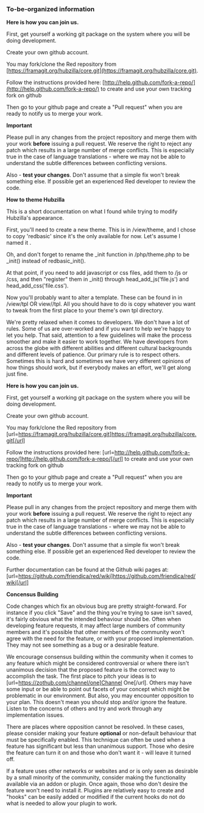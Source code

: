 ### To-be-organized information

**Here is how you can join us.**

First, get yourself a working git package on the system where you will be
doing development.

Create your own github account.

You may fork/clone the Red repository from [https://framagit.org/hubzilla/core.git](https://framagit.org/hubzilla/core.git).

Follow the instructions provided here: [http://help.github.com/fork-a-repo/](http://help.github.com/fork-a-repo/)
to create and use your own tracking fork on github

Then go to your github page and create a "Pull request" when you are ready
to notify us to merge your work.


**Important**

Please pull in any changes from the project repository and merge them with your work **before** issuing a pull request. We reserve the right to reject any patch which results in a large number of merge conflicts. This is especially true in the case of language translations - where we may not be able to understand the subtle differences between conflicting versions.

Also - **test your changes**. Don't assume that a simple fix won't break something else. If possible get an experienced Red developer to review the code. 

**How to theme Hubzilla**

This is a short documentation on what I found while trying to modify Hubzilla's appearance.

First, you'll need to create a new theme. This is in /view/theme, and I chose to copy 'redbasic' since it's the only available for now. Let's assume I named it .

Oh, and don't forget to rename the _init function in /php/theme.php to be _init() instead of redbasic_init().

At that point, if you need to add javascript or css files, add them to /js or /css, and then "register" them in _init() through head_add_js('file.js') and head_add_css('file.css').

Now you'll probably want to alter a template. These can be found in in /view/tpl OR view//tpl. All you should have to do is copy whatever you want to tweak from the first place to your theme's own tpl directory.


We're pretty relaxed when it comes to developers. We don't have a lot of rules. Some of us are over-worked and if you want to help we're happy to let you help. That said, attention to a few guidelines will make the process smoother and make it easier to work together. We have developers from across the globe with different abilities and different cultural backgrounds and different levels of patience. Our primary rule is to respect others. Sometimes this is hard and sometimes we have very different opinions of how things should work, but if everybody makes an effort, we'll get along just fine.  

**Here is how you can join us.**

First, get yourself a working git package on the system where you will be
doing development.

Create your own github account.

You may fork/clone the Red repository from [url=https://framagit.org/hubzilla/core.git]https://framagit.org/hubzilla/core.git[/url]

Follow the instructions provided here: [url=http://help.github.com/fork-a-repo/]http://help.github.com/fork-a-repo/[/url]
to create and use your own tracking fork on github

Then go to your github page and create a "Pull request" when you are ready
to notify us to merge your work.


**Important**

Please pull in any changes from the project repository and merge them with your work **before** issuing a pull request. We reserve the right to reject any patch which results in a large number of merge conflicts. This is especially true in the case of language translations - where we may not be able to understand the subtle differences between conflicting versions.

Also - **test your changes**. Don't assume that a simple fix won't break something else. If possible get an experienced Red developer to review the code. 

Further documentation can be found at the Github wiki pages at: [url=https://github.com/friendica/red/wiki]https://github.com/friendica/red/wiki[/url]

**Concensus Building**

Code changes which fix an obvious bug are pretty straight-forward. For instance if you click "Save" and the thing you're trying to save isn't saved, it's fairly obvious what the intended behaviour should be. Often when developing feature requests, it may affect large numbers of community members and it's possible that other members of the community won't agree with the need for the feature, or with your proposed implementation. They may not see something as a bug or a desirable feature.

We encourage consensus building within the community when it comes to any feature which might be considered controversial or where there isn't unanimous decision that the proposed feature is the correct way to accomplish the task. The first place to pitch your ideas is to [url=https://zothub.com/channel/one]Channel One[/url]. Others may have some input or be able to point out facets of your concept which might be problematic in our environment. But also, you may encounter opposition to your plan. This doesn't mean you should stop and/or ignore the feature. Listen to the concerns of others and try and work through any implementation issues. 

There are places where opposition cannot be resolved. In these cases, please consider making your feature **optional** or non-default behaviour that must be specifically enabled. This technique can often be used when a feature has significant but less than unanimous support. Those who desire the feature can turn it on and those who don't want it - will leave it turned off.

If a feature uses other networks or websites and or is only seen as desirable by a small minority of the community, consider making the functionality available via an addon or plugin. Once again, those who don't desire the feature won't need to install it. Plugins are relatively easy to create and "hooks" can be easily added or modified if the current hooks do not do what is needed to allow your plugin to work.
     

